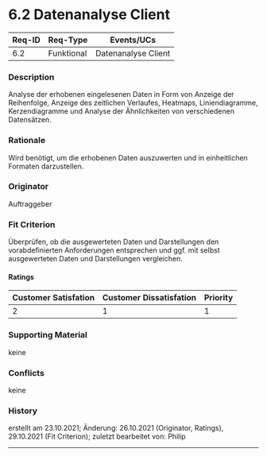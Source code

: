 # 6.2 Datenanalyse Client

| Req-ID |  Req-Type  | Events/UCs          |
|--------|------------|---------------------|
| 6.2    | Funktional | Datenanalyse Client |

### Description
Analyse der erhobenen eingelesenen Daten in Form von Anzeige der Reihenfolge, Anzeige des zeitlichen Verlaufes, Heatmaps, Liniendiagramme, Kerzendiagramme und Analyse der Ähnlichkeiten von verschiedenen Datensätzen.

### Rationale
Wird benötigt, um die erhobenen Daten auszuwerten und in einheitlichen Formaten darzustellen.

### Originator
Auftraggeber

### Fit Criterion
Überprüfen, ob die ausgewerteten Daten und Darstellungen den vorabdefinierten Anforderungen entsprechen und ggf. mit selbst ausgewerteten Daten und Darstellungen vergleichen.

#### Ratings
| Customer Satisfation | Customer Dissatisfation | Priority |
|----------------------|-------------------------|----------|
| 2                    | 1                       | 1        |

### Supporting Material
keine

### Conflicts
keine

### History
erstellt am 23.10.2021;
Änderung: 26.10.2021 (Originator, Ratings), 29.10.2021 (Fit Criterion);
zuletzt bearbeitet von: Philip

---
